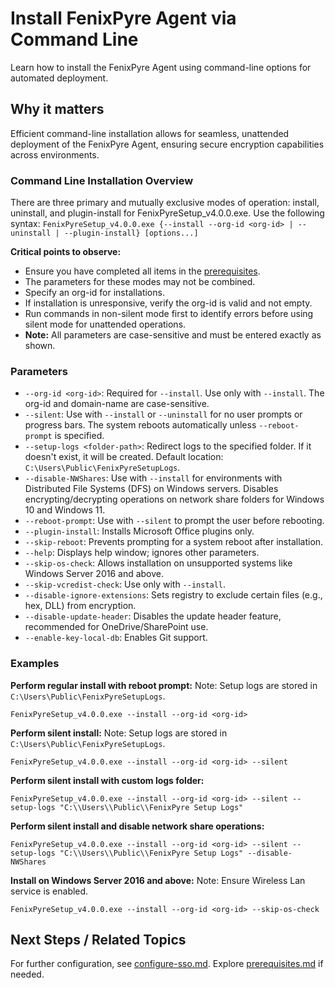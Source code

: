 # Install FenixPyre Agent via Command Line

Learn how to install the FenixPyre Agent using command-line options for automated deployment.


## Why it matters
Efficient command-line installation allows for seamless, unattended deployment of the FenixPyre Agent, ensuring secure encryption capabilities across environments.

### Command Line Installation Overview

There are three primary and mutually exclusive modes of operation: install, uninstall, and plugin-install for FenixPyreSetup_v4.0.0.exe. Use the following syntax: `FenixPyreSetup_v4.0.0.exe {--install --org-id <org-id> | --uninstall | --plugin-install} [options...]`

**Critical points to observe:**
- Ensure you have completed all items in the [prerequisites](/03-setup-&-installation/prerequisites).
- The parameters for these modes may not be combined.
- Specify an org-id for installations.
- If installation is unresponsive, verify the org-id is valid and not empty.
- Run commands in non-silent mode first to identify errors before using silent mode for unattended operations.
- **Note:** All parameters are case-sensitive and must be entered exactly as shown.

### Parameters

- `--org-id <org-id>`: Required for `--install`. Use only with `--install`. The org-id and domain-name are case-sensitive.
- `--silent`: Use with `--install` or `--uninstall` for no user prompts or progress bars. The system reboots automatically unless `--reboot-prompt` is specified.
- `--setup-logs <folder-path>`: Redirect logs to the specified folder. If it doesn't exist, it will be created. Default location: `C:\Users\Public\FenixPyreSetupLogs`.
- `--disable-NWShares`: Use with `--install` for environments with Distributed File Systems (DFS) on Windows servers. Disables encrypting/decrypting operations on network share folders for Windows 10 and Windows 11.
- `--reboot-prompt`: Use with `--silent` to prompt the user before rebooting.
- `--plugin-install`: Installs Microsoft Office plugins only.
- `--skip-reboot`: Prevents prompting for a system reboot after installation.
- `--help`: Displays help window; ignores other parameters.
- `--skip-os-check`: Allows installation on unsupported systems like Windows Server 2016 and above.
- `--skip-vcredist-check`: Use only with `--install`.
- `--disable-ignore-extensions`: Sets registry to exclude certain files (e.g., hex, DLL) from encryption.
- `--disable-update-header`: Disables the update header feature, recommended for OneDrive/SharePoint use.
- `--enable-key-local-db`: Enables Git support.

### Examples

**Perform regular install with reboot prompt:**
Note: Setup logs are stored in `C:\Users\Public\FenixPyreSetupLogs`.

```
FenixPyreSetup_v4.0.0.exe --install --org-id <org-id>
```

**Perform silent install:**
Note: Setup logs are stored in `C:\Users\Public\FenixPyreSetupLogs`.

```
FenixPyreSetup_v4.0.0.exe --install --org-id <org-id> --silent
```

**Perform silent install with custom logs folder:**

```
FenixPyreSetup_v4.0.0.exe --install --org-id <org-id> --silent --setup-logs "C:\\Users\\Public\\FenixPyre Setup Logs"
```

**Perform silent install and disable network share operations:**

```
FenixPyreSetup_v4.0.0.exe --install --org-id <org-id> --silent --setup-logs "C:\\Users\\Public\\FenixPyre Setup Logs" --disable-NWShares
```

**Install on Windows Server 2016 and above:**
Note: Ensure Wireless Lan service is enabled.

```
FenixPyreSetup_v4.0.0.exe --install --org-id <org-id> --skip-os-check
```

## Next Steps / Related Topics
For further configuration, see [configure-sso.md](/03-setup-&-installation/configure-sso). Explore [prerequisites.md](/03-setup-&-installation/prerequisites) if needed.
